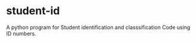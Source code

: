 # student-id
A python program for Student identification and classsification Code using ID numbers.
